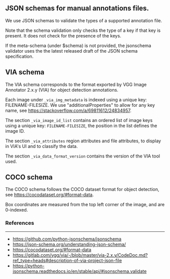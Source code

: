 ## JSON schemas for manual annotations files.

We use JSON schemas to validate the types of a supported annotation file.

Note that the schema validation only checks the type of a key if that key is present. It does not check for the presence of the keys.

If the meta-schema (under $schema) is not provided, the jsonschema validator uses the the latest released draft of the JSON schema specification.

## VIA schema

The VIA schema corresponds to the format exported by VGG Image Annotator 2.x.y (VIA) for object detection annotations.

Each image under `_via_img_metadata` is indexed using a unique key: FILENAME-FILESIZE. We use "additionalProperties" to allow for any key name, see https://stackoverflow.com/a/69811612/24834957.

The section `_via_image_id_list` contains an ordered list of image keys using a unique key: `FILENAME-FILESIZE`, the position in the list defines the image ID.

The section `_via_attributes` region attributes and file attributes, to display in VIA's UI and to classify the data.

The section `_via_data_format_version` contains the version of the VIA tool used.


## COCO schema
The COCO schema follows the COCO dataset format for object detection, see https://cocodataset.org/#format-data.

Box coordinates are measured from the top left corner of the image, and are 0-indexed.
### References
----------
- https://github.com/python-jsonschema/jsonschema
- https://json-schema.org/understanding-json-schema/
- https://cocodataset.org/#format-data
- https://gitlab.com/vgg/via/-/blob/master/via-2.x.y/CodeDoc.md?ref_type=heads#description-of-via-project-json-file
- https://python-jsonschema.readthedocs.io/en/stable/api/#jsonschema.validate
